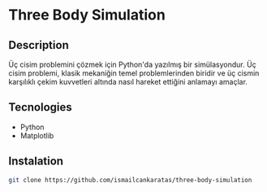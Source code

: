 # Three Body Simulation

## Description
Üç cisim problemini çözmek için Python'da yazılmış bir simülasyondur. Üç cisim problemi, klasik mekaniğin temel problemlerinden biridir ve üç cismin karşılıklı çekim kuvvetleri altında nasıl hareket ettiğini anlamayı amaçlar.

## Tecnologies
- Python
- Matplotlib

## Instalation

```sh
git clone https://github.com/ismailcankaratas/three-body-simulation
```